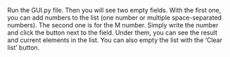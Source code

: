Run the GUI.py file. Then you will see two empty fields.
With the first one, you can add numbers to the list (one number or multiple space-separated numbers).
The second one is for the M number. Simply write the number and click the button next to the field.
Under them, you can see the result and current elements in the list. 
You can also empty the list with the ‘Clear list’ button.
